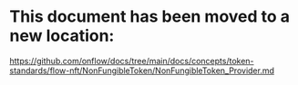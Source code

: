 # This document has been moved to a new location:

https://github.com/onflow/docs/tree/main/docs/concepts/token-standards/flow-nft/NonFungibleToken/NonFungibleToken_Provider.md
